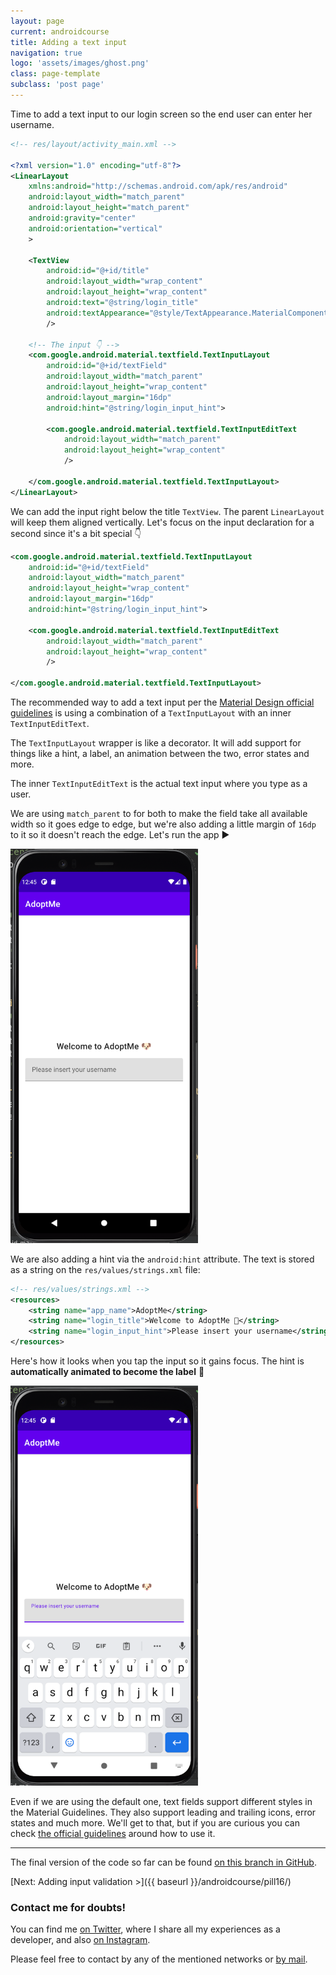 ```yaml
---
layout: page
current: androidcourse
title: Adding a text input
navigation: true
logo: 'assets/images/ghost.png'
class: page-template
subclass: 'post page'
---
```


Time to add a text input to our login screen so the end user can enter her username.

```xml
<!-- res/layout/activity_main.xml -->

<?xml version="1.0" encoding="utf-8"?>
<LinearLayout
    xmlns:android="http://schemas.android.com/apk/res/android"
    android:layout_width="match_parent"
    android:layout_height="match_parent"
    android:gravity="center"
    android:orientation="vertical"
    >

    <TextView
        android:id="@+id/title"
        android:layout_width="wrap_content"
        android:layout_height="wrap_content"
        android:text="@string/login_title"
        android:textAppearance="@style/TextAppearance.MaterialComponents.Headline6"
        />

    <!-- The input 👇 -->
    <com.google.android.material.textfield.TextInputLayout
        android:id="@+id/textField"
        android:layout_width="match_parent"
        android:layout_height="wrap_content"
        android:layout_margin="16dp"
        android:hint="@string/login_input_hint">

        <com.google.android.material.textfield.TextInputEditText
            android:layout_width="match_parent"
            android:layout_height="wrap_content"
            />

    </com.google.android.material.textfield.TextInputLayout>
</LinearLayout>
```

We can add the input right below the title `TextView`. The parent `LinearLayout` will keep them aligned vertically. Let's focus on the input declaration for a second since it's a bit special 👇

```xml
<com.google.android.material.textfield.TextInputLayout
    android:id="@+id/textField"
    android:layout_width="match_parent"
    android:layout_height="wrap_content"
    android:layout_margin="16dp"
    android:hint="@string/login_input_hint">

    <com.google.android.material.textfield.TextInputEditText
        android:layout_width="match_parent"
        android:layout_height="wrap_content"
        />

</com.google.android.material.textfield.TextInputLayout>
```

The recommended way to add a text input per the [Material Design official guidelines](https://material.io/components/text-fields/android#using-text-fields) is using a combination of a `TextInputLayout` with an inner `TextInputEditText`.

The `TextInputLayout` wrapper is like a decorator. It will add support for things like a hint, a label, an animation between the two, error states and more.

The inner `TextInputEditText` is the actual text input where you type as a user.

We are using `match_parent` to for both to make the field take all available width so it goes edge to edge, but we're also adding a little margin of `16dp` to it so it doesn't reach the edge. Let's run the app ▶️

<img src="../../assets/images/our first input 1.png" alt="Android Studio" style="width:300px;">

We are also adding a hint via the `android:hint` attribute. The text is stored as a string on the `res/values/strings.xml` file:

```xml
<!-- res/values/strings.xml -->
<resources>
    <string name="app_name">AdoptMe</string>
    <string name="login_title">Welcome to AdoptMe 🐶</string>
    <string name="login_input_hint">Please insert your username</string>
</resources>
```

Here's how it looks when you tap the input so it gains focus. The hint is **automatically animated to become the label** 🤩

<img src="../../assets/images/our first input 2.png" alt="Android Studio" style="width:300px;">

Even if we are using the default one, text fields support different styles in the Material Guidelines. They also support leading and trailing icons, error states and much more. We'll get to that, but if you are curious you can check [the official guidelines](https://material.io/components/text-fields/android#using-text-fields) around how to use it.

---

The final version of the code so far can be found [on this branch in GitHub](https://github.com/JorgeCastilloPrz/ultimateandroidcourse/tree/pill15).

[Next: Adding input validation >]({{ baseurl }}/androidcourse/pill16/)

### Contact me for doubts!

You can find me [on Twitter](https://www.twitter.com/JorgeCastilloPR), where I share all my experiences as a developer, and also [on Instagram](https://www.instagram.com/jorgecastillopr).


Please feel free to contact by any of the mentioned networks or [by mail](mailto:jorge.castillo.prz@gmail.com).
